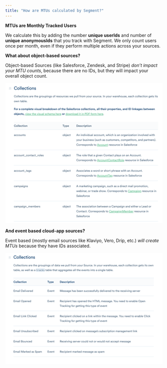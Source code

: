```yaml
---
title: "How are MTUs calculated by Segment?"
---
```


**MTUs are Monthly Tracked Users**

We calculate this by adding the number **unique userIds** and number of **unique anonymousIds** that you track with Segment. We only count users once per month, even if they perform multiple actions across your sources.

**What about object-based sources?**

Object-based Sources (like Salesforce, Zendesk, and Stripe) _don’t impact your MTU counts_, because there are no IDs, but they will impact your overall object count.

![](../../images/asset_D2CxVx1I.png)

**And event based cloud-app sources?**

Event based (mostly email sources like Klaviyo, Vero, Drip, etc.) _will create MTUs_ because they have IDs associated.

![](../../images/asset_otFE2fhI.png)
